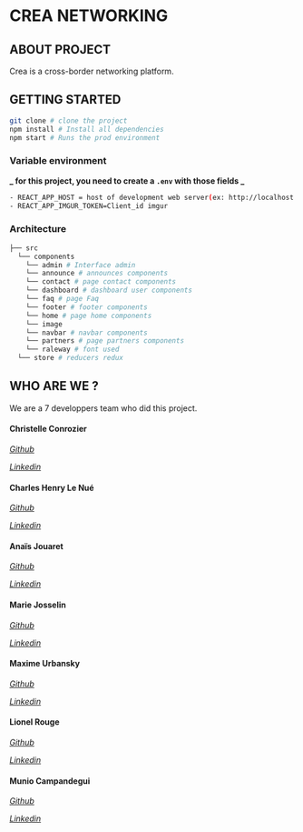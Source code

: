 # CREA NETWORKING

## ABOUT PROJECT

Crea is a cross-border networking platform.

## GETTING STARTED

```bash
git clone # clone the project
npm install # Install all dependencies
npm start # Runs the prod environment
```

### Variable environment

**_ for this project, you need to create a `.env` with those fields _**

```bash
- REACT_APP_HOST = host of development web server(ex: http://localhost:8080)
- REACT_APP_IMGUR_TOKEN=Client_id imgur
```
### Architecture

```bash
├── src
  └── components 
    └── admin # Interface admin
    └── announce # announces components
    └── contact # page contact components
    └── dashboard # dashboard user components
    └── faq # page Faq
    └── footer # footer components
    └── home # page home components
    └── image 
    └── navbar # navbar components
    └── partners # page partners components
    └── raleway # font used
  └── store # reducers redux
```

## WHO ARE WE ?

We are a 7 developpers team who did this project.

#### Christelle Conrozier

[_Github_](https://github.com/christellec64)

[_Linkedin_](https://www.linkedin.com/in/christelle-conrozier/)


#### Charles Henry Le Nué

[_Github_](https://github.com/Charlyln)

[_Linkedin_](https://www.linkedin.com/in/charles-henry-le-nu%C3%A9/)


#### Anaïs Jouaret

[_Github_](https://github.com/nanou-11)

[_Linkedin_](https://www.linkedin.com/in/anais-jouaret/)


#### Marie Josselin

[_Github_](https://github.com/MarieJoss)

[_Linkedin_](https://www.linkedin.com/in/marie-josselin)


#### Maxime Urbansky

[_Github_](https://github.com/Maxiloudoi)

[_Linkedin_](https://www.linkedin.com/in/maxime-urbanski/)


#### Lionel Rouge

[_Github_](https://github.com/lio-code)

[_Linkedin_](https://www.linkedin.com/in/lionel-rouge/)


#### Munio Campandegui

[_Github_](https://github.com/whitewolf64)

[_Linkedin_](https://www.linkedin.com/in/campandegui-munio/)
 